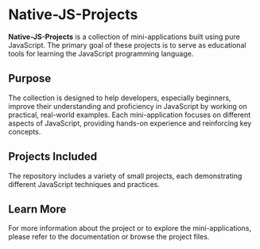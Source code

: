 # Native-JS-Projects

**Native-JS-Projects** is a collection of mini-applications built using pure JavaScript. The primary goal of these projects is to serve as educational tools for learning the JavaScript programming language.

## Purpose

The collection is designed to help developers, especially beginners, improve their understanding and proficiency in JavaScript by working on practical, real-world examples. Each mini-application focuses on different aspects of JavaScript, providing hands-on experience and reinforcing key concepts.

## Projects Included

The repository includes a variety of small projects, each demonstrating different JavaScript techniques and practices.

## Learn More

For more information about the project or to explore the mini-applications, please refer to the documentation or browse the project files.
